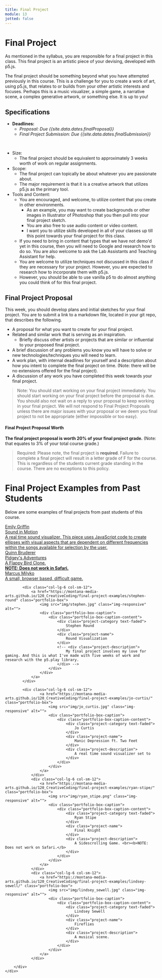 ```yaml
---
title: Final Project
module: 13
jotted: false
---
```


# Final Project

As mentioned in the syllabus, you are responsible for a final project in this class. This final project is an artistic piece of your devising, developed with p5.js.

The final project should be something beyond what you have attempted previously in this course. This is a challenge for you to create a work of art, using p5.js, that relates to or builds from your other artistic interests and focuses. Perhaps this is a music visualizer, a simple game, a narrative scene, a complex generative artwork, or something else. It is up to you!

## Specifications

- **Deadlines:**
    - _Proposal: Due {{site.data.dates.finalProposal}}_
    - _Final Project Submission: Due {{site.data.dates.finalSubmission}}_

<br />

- Size:
    - The final project should be equivalent to approximately 3 weeks worth of work on regular assignments.
- Scope:
    - The final project can topically be about whatever you are passionate about.
    - The major requirement is that it is a creative artwork that utilizes p5.js as the primary tool.
- Tools and Content:
    - You are encouraged, and welcome, to utilize content that you create in other environments.
        - As an example, you may want to create backgrounds or other images in Illustrator of Photoshop that you then pull into your final project sketch.
        - You are also free to use audio content or video content.
        - I want you to utilize skills developed in all of your classes up till this point towards your final project for this class.
    - If you need to bring in content that types that we have not demo'd yet in this course, then you will need to Google and research how to do so. You are also welcome to ask the Lab Assistants and Teaching Assistant for help.
    - You are welcome to utilize techniques not discussed in this class if they are necessary for your project. However, you are expected to research how to incorporate them with p5.js.
    - However, you should be able to use vanilla p5 to do almost anything you could think of for this final project.

## Final Project Proposal

This week, you should develop plans and initial sketches for your final project. You are to submit a link to a markdown file, located in your git repo, that describes the following.

- A proposal for what you want to create for your final project.
- Related and similar work that is serving as an inspiration.
    - Briefly discuss other artists or projects that are similar or influential to your proposed final project.
- A brief discussion of any problems you know you will have to solve or new technologies/techniques you will need to learn.
- A work plan, with internal deadlines for yourself and a description about how you intent to complete the final project on time. (Note: there will be no extensions offered for the final project).
- A discussion of any work you have completed this week towards your final project.

> Note: You should start working on your final project immediately. You should start working on your final project before the proposal is due. You should also not wait on a reply to your proposal to keep working in your final project. We will not respond to Final Project Proposals unless there are major issues with your proposal or we deem you final project to not be appropriate (either impossible or too easy).

#### Final Project Proposal Worth

**The final project proposal is worth 20% of your final project grade.** (Note: that equates to 3% of your total course grade.)

> Required: Please note, the final project is **required**. Failure to complete a final project will result in a letter grade of F for the course. This is regardless of the students current grade standing in the course. There are no exceptions to this policy.


# Final Project Examples from Past Students

Below are some examples of final projects from past students of this course.

<link href='https://fonts.googleapis.com/css?family=Open+Sans:300italic,400italic,600italic,700italic,800italic,400,300,600,700,800' rel='stylesheet' type='text/css'>
<link href='https://fonts.googleapis.com/css?family=Merriweather:400,300,300italic,400italic,700,700italic,900,900italic' rel='stylesheet' type='text/css'>


<!-- Theme CSS -->
<link href="css/creative.css" rel="stylesheet">

<section class="no-padding" id="portfolio">
    <div class="container-fluid">
        <div class="row no-gutter">
            <div class="col-lg-6 col-sm-12">
                <a href="https://montana-media-arts.github.io/120_CreativeCoding/final-project-examples/emily-griffin/" class="portfolio-box">
                    <img src="img/emily.jpg" class="img-responsive" alt="">
                    <div class="portfolio-box-caption">
                        <div class="portfolio-box-caption-content">
                            <div class="project-category text-faded">
                                Emily Griffin
                            </div>
                            <div class="project-name">
                                Sound in Motion
                            </div>
                            <div class="project-description">
                                A real time sound visualizer.  This piece uses JavaScript code to create ellipses with visual aspects that are dependent on different frequencies within the songs available for selection by the user.
                            </div>
                        </div>
                    </div>
                </a>
            </div>
            <div class="col-lg-6 col-sm-12">
                <a href="https://montana-media-arts.github.io/120_CreativeCoding/final-project-examples/quintin-bruderer/" class="portfolio-box">
                    <img src="img/quinn.jpg" class="img-responsive" alt="">
                    <div class="portfolio-box-caption">
                        <div class="portfolio-box-caption-content">
                            <div class="project-category text-faded">
                                Quinn Bruderer
                            </div>
                            <div class="project-name">
                                Pidgey's Adventures
                            </div>
                            <div class="project-description">
                                A Flappy Bird Clone. <br><b>NOTE: Does not work in Safari.</b>
                            </div>
                        </div>
                    </div>
                </a>
            </div>
            <div class="col-lg-6 col-sm-12">
                <a href="https://montana-media-arts.github.io/120_CreativeCoding/final-project-examples/marcus-milyko" class="portfolio-box">
                    <img src="img/marcus.jpg" class="img-responsive" alt="">
                    <div class="portfolio-box-caption">
                        <div class="portfolio-box-caption-content">
                            <div class="project-category text-faded">
                                Marcus Milyko
                            </div>
                            <div class="project-name">
                                <!-- no title -->
                            </div>
                            <div class="project-description">
                                A small, browser based, difficult game.
                            </div>
                        </div>
                    </div>
                </a>
            </div>

            <div class="col-lg-6 col-sm-12">
                <a href="https://montana-media-arts.github.io/120_CreativeCoding/final-project-examples/stephen-round" class="portfolio-box">
                    <img src="img/stephen.jpg" class="img-responsive" alt="">
                    <div class="portfolio-box-caption">
                        <div class="portfolio-box-caption-content">
                            <div class="project-category text-faded">
                                Stephen Round
                            </div>
                            <div class="project-name">
                                Round Visualization
                            </div>
                            <!-- <div class="project-description">
                                My final project involves my love for gaming. And this is what I've made with five weeks of work and research with the p5.play library.
                            </div> -->
                        </div>
                    </div>
                </a>
            </div>

            <div class="col-lg-6 col-sm-12">
                    <a href="https://montana-media-arts.github.io/120_CreativeCoding/final-project-examples/jo-curtis/" class="portfolio-box">
                        <img src="img/jo_curtis.jpg" class="img-responsive" alt="">
                        <div class="portfolio-box-caption">
                            <div class="portfolio-box-caption-content">
                                <div class="project-category text-faded">
                                    Jo Curtis
                                </div>
                                <div class="project-name">
                                    Manic Depression ft. Two Feet
                                </div>
                                <div class="project-description">
                                    A real time sound visualizer set to
                                </div>
                            </div>
                        </div>
                    </a>
                </div>
                <div class="col-lg-6 col-sm-12">
                    <a href="https://montana-media-arts.github.io/120_CreativeCoding/final-project-examples/ryan-stipe/" class="portfolio-box">
                        <img src="img/ryan_stipe.png" class="img-responsive" alt="">
                        <div class="portfolio-box-caption">
                            <div class="portfolio-box-caption-content">
                                <div class="project-category text-faded">
                                    Ryan Stipe
                                </div>
                                <div class="project-name">
                                    Final Knight
                                </div>
                                <div class="project-description">
                                    A Sidescrolling Game. <br><b>NOTE: Does not work on Safari.</b>
                                </div>
                            </div>
                        </div>
                    </a>
                </div>
                <div class="col-lg-6 col-sm-12">
                    <a href="https://montana-media-arts.github.io/120_CreativeCoding/final-project-examples/lindsey-sewell/" class="portfolio-box">
                        <img src="img/lindsey_sewell.jpg" class="img-responsive" alt="">
                        <div class="portfolio-box-caption">
                            <div class="portfolio-box-caption-content">
                                <div class="project-category text-faded">
                                    Lindsey Sewell
                                </div>
                                <div class="project-name">
                                    Fireflies
                                </div>
                                <div class="project-description">
                                    A musical scene.
                                </div>
                            </div>
                        </div>
                    </a>
                </div>

        </div>
    </div>

</section>
